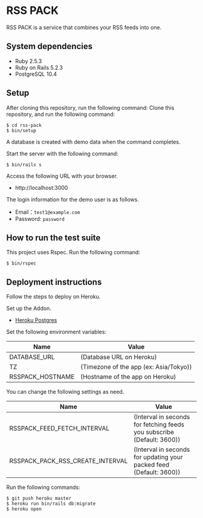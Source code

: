 # RSS PACK

RSS PACK is a service that combines your RSS feeds into one.

## System dependencies

* Ruby 2.5.3
* Ruby on Rails 5.2.3
* PostgreSQL 10.4

## Setup

After cloning this repository, run the following command:
Clone this repository, and run the following command:
```
$ cd rss-pack
$ bin/setup
```
A database is created with demo data when the command completes.

Start the server with the following command:
```
$ bin/rails s
```
Access the following URL with your browser.
* http://localhost:3000

The login information for the demo user is as follows.
* Email：`test1@example.com`
* Password: `password`

## How to run the test suite

This project uses Rspec. Run the following command:
```
$ bin/rspec
```

## Deployment instructions

Follow the steps to deploy on Heroku.

Set up the Addon.
* [Heroku Postgres](https://devcenter.heroku.com/articles/heroku-postgresql)
  
Set the following environment variables:

| Name | Value |
----|----
| DATABASE_URL | (Database URL on Heroku) |
| TZ | (Timezone of the app (ex: Asia/Tokyo)) |
| RSSPACK_HOSTNAME | (Hostname of the app on Heroku) |

You can change the following settings as need.

| Name | Value |
----|----
| RSSPACK_FEED_FETCH_INTERVAL | (Interval in seconds for fetching feeds you subscribe (Default: 3600)) |
| RSSPACK_PACK_RSS_CREATE_INTERVAL | (Interval in seconds for updating your packed feed (Default: 3600)) |

Run the following commands:
```
$ git push heroku master
$ heroku run bin/rails db:migrate
$ heroku open
```
